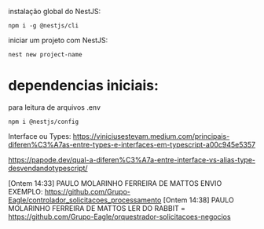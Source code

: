 instalação global do NestJS:
~~~
npm i -g @nestjs/cli
~~~

iniciar um projeto com NestJS:
~~~
nest new project-name
~~~

# dependencias iniciais:
para leitura de arquivos .env
~~~
npm i @nestjs/config
~~~

Interface ou Types:
https://viniciusestevam.medium.com/principais-diferen%C3%A7as-entre-types-e-interfaces-em-typescript-a00c945e5357

https://papode.dev/qual-a-diferen%C3%A7a-entre-interface-vs-alias-type-desvendandotypescript/

[Ontem 14:33] PAULO MOLARINHO FERREIRA DE MATTOS
ENVIO EXEMPLO: https://github.com/Grupo-Eagle/controlador_solicitacoes_processamento
[Ontem 14:38] PAULO MOLARINHO FERREIRA DE MATTOS
LER DO RABBIT = https://github.com/Grupo-Eagle/orquestrador-solicitacoes-negocios